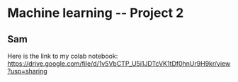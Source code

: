 # Machine learning -- Project 2
## Sam
Here is the link to my colab notebook: https://drive.google.com/file/d/1v5VbCTP_U5i1JDTcVK1tDf0hnUr9H9kr/view?usp=sharing
